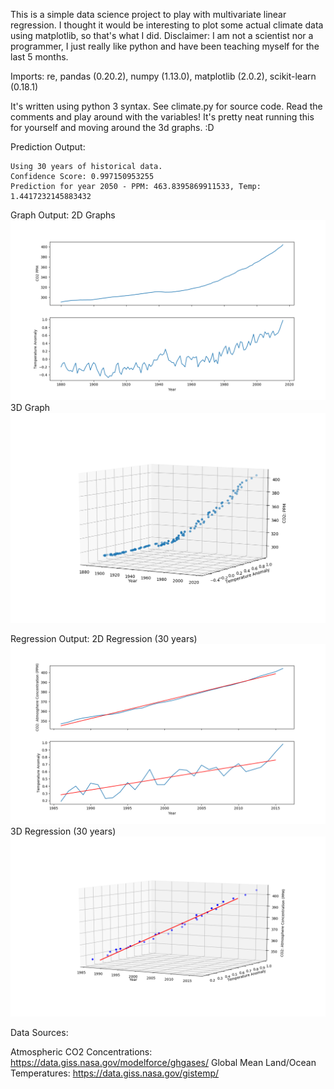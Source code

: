 This is a simple data science project to play with multivariate linear regression.
I thought it would be interesting to plot some actual climate data using matplotlib, so that's what I did.
Disclaimer: I am not a scientist nor a programmer, I just really like python and have been teaching myself for the last 5 months.

Imports:
re, pandas (0.20.2), numpy (1.13.0), matplotlib (2.0.2), scikit-learn (0.18.1)

It's written using python 3 syntax. See climate.py for source code.
Read the comments and play around with the variables! It's pretty neat running this for yourself and moving around the 3d graphs. :D

Prediction Output:

```
Using 30 years of historical data.
Confidence Score: 0.997150953255
Prediction for year 2050 - PPM: 463.8395869911533, Temp: 1.4417232145883432
```

Graph Output:
2D Graphs
![alt text](https://raw.githubusercontent.com/kriddaw/climate_project/master/2d-plt.png)
3D Graph
![alt text](https://raw.githubusercontent.com/kriddaw/climate_project/master/3d-plt.png)

Regression Output:
2D Regression (30 years)
![alt text](https://raw.githubusercontent.com/kriddaw/climate_project/master/2d-regr-30yr.png)
3D Regression (30 years)
![alt text](https://raw.githubusercontent.com/kriddaw/climate_project/master/3d-regr-30yr.png)

Data Sources:

Atmospheric CO2 Concentrations: https://data.giss.nasa.gov/modelforce/ghgases/
Global Mean Land/Ocean Temperatures: https://data.giss.nasa.gov/gistemp/
